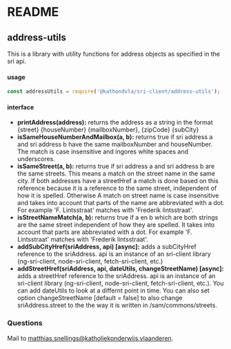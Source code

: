 # README #

## address-utils ##

This is a library with utility functions for address objects as specified in the sri api.

#### usage ####
```javascript
const addressUtils = require('@kathondvla/sri-client/address-utils');
```

#### interface ####

* **printAddress(address):** returns the address as a string in the format {street} {houseNumber} {mailboxNumber}, {zipCode} {subCity}
* **isSameHouseNumberAndMailbox(a, b):** returns true if sri address a and sri address b have the same mailboxNumber and houseNumber. The match is case insensitive and ingores white spaces and underscores.
* **isSameStreet(a, b):** returns true if sri address a and sri address b are the same streets. This means a match on  the street name in the same city. If both addresses have a streetHref a match is done based on this reference because it is a reference to the same street, independent of how it is spelled. Otherwise A match on street name is case insensitive and takes into account that parts of the name are abbreviated with a dot. For example 'F. Lintsstraat' matches with 'Frederik lintsstraat'.
* **isStreetNameMatch(a, b):** returns true if a en b which are both strings are the same street independent of how they are spelled. It takes into account that parts are abbreviated with a dot. For example 'F. Lintsstraat' matches with 'Frederik lintsstraat'.
* **addSubCityHref(sriAddress, api) [async]:** adds a subCityHref reference to the sriAddress. api is an instance of an sri-client library (ng-sri-client, node-sri-client, fetch-sri-client, etc.)
* **addStreetHref(sriAddress, api, dateUtils, changeStreetName) [async]:** adds a streetHref reference to the sriAddress. api is an instance of an sri-client library (ng-sri-client, node-sri-client, fetch-sri-client, etc.). You can add dateUtils to look at a differnt point in time. You can also set option changeStreetName [default = false] to also change sriAddress.street to the the way it is written in /sam/commons/streets.

### Questions ###

Mail to matthias.snellings@katholiekonderwijs.vlaanderen.